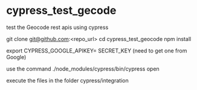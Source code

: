 # cypress_test_gecode
test the Geocode rest apis using cypress 



git clone git@github.com:<repo_url>
cd cypress_test_geocode 
npm install

export CYPRESS_GOOGLE_APIKEY= SECRET_KEY (need to get one from Google)

use the command ./node_modules/cypress/bin/cypress open

execute the files in the folder cypress/integration
